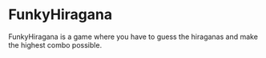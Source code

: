 # FunkyHiragana
FunkyHiragana is a game where you have to guess the hiraganas and make the highest combo possible.
